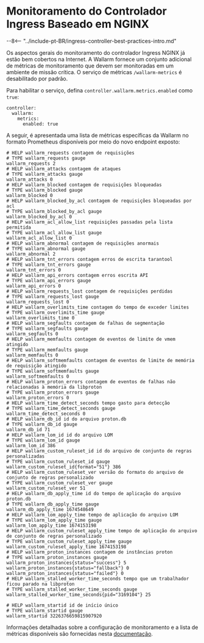 # Monitoramento do Controlador Ingress Baseado em NGINX 

--8<-- "../include-pt-BR/ingress-controller-best-practices-intro.md"

Os aspectos gerais do monitoramento do controlador Ingress NGINX já estão bem cobertos na Internet. A Wallarm fornece um conjunto adicional de métricas de monitoramento que devem ser monitoradas em um ambiente de missão crítica. O serviço de métricas `/wallarm-metrics` é desabilitado por padrão.

Para habilitar o serviço, defina `controller.wallarm.metrics.enabled` como `true`:

```
controller:
  wallarm:
    metrics:
      enabled: true
```

A seguir, é apresentada uma lista de métricas específicas da Wallarm no formato Prometheus disponíveis por meio do novo endpoint exposto:

```
# HELP wallarm_requests contagem de requisições
# TYPE wallarm_requests gauge
wallarm_requests 2
# HELP wallarm_attacks contagem de ataques
# TYPE wallarm_attacks gauge
wallarm_attacks 0
# HELP wallarm_blocked contagem de requisições bloqueadas
# TYPE wallarm_blocked gauge
wallarm_blocked 0
# HELP wallarm_blocked_by_acl contagem de requisições bloqueadas por acl
# TYPE wallarm_blocked_by_acl gauge
wallarm_blocked_by_acl 0
# HELP wallarm_acl_allow_list requisições passadas pela lista permitida
# TYPE wallarm_acl_allow_list gauge
wallarm_acl_allow_list 0
# HELP wallarm_abnormal contagem de requisições anormais
# TYPE wallarm_abnormal gauge
wallarm_abnormal 2
# HELP wallarm_tnt_errors contagem erros de escrita tarantool
# TYPE wallarm_tnt_errors gauge
wallarm_tnt_errors 0
# HELP wallarm_api_errors contagem erros escrita API
# TYPE wallarm_api_errors gauge
wallarm_api_errors 0
# HELP wallarm_requests_lost contagem de requisições perdidas
# TYPE wallarm_requests_lost gauge
wallarm_requests_lost 0
# HELP wallarm_overlimits_time contagem do tempo de exceder limites
# TYPE wallarm_overlimits_time gauge
wallarm_overlimits_time 0
# HELP wallarm_segfaults contagem de falhas de segmentação
# TYPE wallarm_segfaults gauge
wallarm_segfaults 0
# HELP wallarm_memfaults contagem de eventos de limite de vmem atingido
# TYPE wallarm_memfaults gauge
wallarm_memfaults 0
# HELP wallarm_softmemfaults contagem de eventos de limite de memória de requisição atingido
# TYPE wallarm_softmemfaults gauge
wallarm_softmemfaults 0
# HELP wallarm_proton_errors contagem de eventos de falhas não relacionadas à memória da libproton
# TYPE wallarm_proton_errors gauge
wallarm_proton_errors 0
# HELP wallarm_time_detect_seconds tempo gasto para detecção
# TYPE wallarm_time_detect_seconds gauge
wallarm_time_detect_seconds 0
# HELP wallarm_db_id id do arquivo proton.db
# TYPE wallarm_db_id gauge
wallarm_db_id 71
# HELP wallarm_lom_id id do arquivo LOM
# TYPE wallarm_lom_id gauge
wallarm_lom_id 386
# HELP wallarm_custom_ruleset_id id do arquivo de conjunto de regras personalizadas
# TYPE wallarm_custom_ruleset_id gauge
wallarm_custom_ruleset_id{format="51"} 386
# HELP wallarm_custom_ruleset_ver versão do formato do arquivo de conjunto de regras personalizado
# TYPE wallarm_custom_ruleset_ver gauge
wallarm_custom_ruleset_ver 51
# HELP wallarm_db_apply_time id do tempo de aplicação do arquivo proton.db
# TYPE wallarm_db_apply_time gauge
wallarm_db_apply_time 1674548649
# HELP wallarm_lom_apply_time tempo de aplicação do arquivo LOM
# TYPE wallarm_lom_apply_time gauge
wallarm_lom_apply_time 1674153198
# HELP wallarm_custom_ruleset_apply_time tempo de aplicação do arquivo de conjunto de regras personalizado
# TYPE wallarm_custom_ruleset_apply_time gauge
wallarm_custom_ruleset_apply_time 1674153198
# HELP wallarm_proton_instances contagem de instâncias proton 
# TYPE wallarm_proton_instances gauge
wallarm_proton_instances{status="success"} 5
wallarm_proton_instances{status="fallback"} 0
wallarm_proton_instances{status="failed"} 0
# HELP wallarm_stalled_worker_time_seconds tempo que um trabalhador ficou parado na libproton
# TYPE wallarm_stalled_worker_time_seconds gauge
wallarm_stalled_worker_time_seconds{pid="3169104"} 25

# HELP wallarm_startid id de início único
# TYPE wallarm_startid gauge
wallarm_startid 3226376659815907920
```

Informações detalhadas sobre a configuração de monitoramento e a lista de métricas disponíveis são fornecidas nesta [documentação](../../../configure-statistics-service.md).
